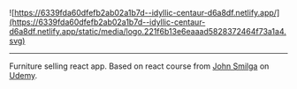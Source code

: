 ![https://6339fda60dfefb2ab02a1b7d--idyllic-centaur-d6a8df.netlify.app/](https://6339fda60dfefb2ab02a1b7d--idyllic-centaur-d6a8df.netlify.app/static/media/logo.221f6b13e6eaaad5828372464f73a1a4.svg)

---

Furniture selling react app. Based on react course from [John Smilga](https://github.com/john-smilga) on [Udemy](https://www.udemy.com/course/react-tutorial-and-projects-course/).
